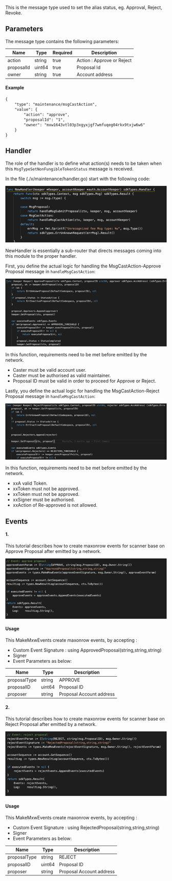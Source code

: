 This is the message type used to set the alias status, eg. Approval, Reject, Revoke.

<!-- type MsgCastAction struct {
	Action     string              `json:"action"`
	ProposalID uint64              `json:"proposalId"` // ID of the proposal
	Owner      sdkTypes.AccAddress `json:"owner"`      //  address of the voter
} -->


## Parameters

The message type contains the following parameters:

| Name | Type | Required | Description                 |
| ---- | ---- | -------- | --------------------------- |
| action | string | true   | Action : Approve or Reject| |
| proposalId | uint64 | true   | Proposal Id| |
| owner | string | true   | Account address| |


#### Example
```
{
    "type": "maintenance/msgCastAction",
    "value": {
        "action": "approve",
        "proposalId": "1",
        "owner": "mxw1643vtl03p3xgyxjgf7wmfuqeg04rkx9txjw6w6"
    }
}
```

## Handler

The role of the handler is to define what action(s) needs to be taken when this `MsgTypeSetNonFungibleTokenStatus` message is received.

In the file (./x/maintenance/handler.go) start with the following code:

![Image-1](../pic/SubmitProposal_01.png)


NewHandler is essentially a sub-router that directs messages coming into this module to the proper handler.

First, you define the actual logic for handling the MsgCastAction-Approve Proposal message in `handleMsgCastAction`:

![Image-2](../pic/CastAction_01.png)


In this function, requirements need to be met before emitted by the network.

* Caster must be valid account user.
* Caster must be authorised as valid maintainer.
* Proposal ID must be valid in order to proceed for Approve or Reject.

Lastly, you define the actual logic for handling the MsgCastAction-Reject Proposal message in `handleMsgCastAction`:

![Image-2](../pic/CastAction_02.png)


In this function, requirements need to be met before emitted by the network.

* xxA valid Token.
* xxToken must not be approved.
* xxToken must not be approved.
* xxSigner must be authorised.
* xxAction of Re-approved is not allowed.



## Events
#### 1.
This tutorial describes how to create maxonrow events for scanner base on Approve Proposal after emitted by a network.

![Image-1](../pic/CastAction_03.png)


#### Usage
This MakeMxwEvents create maxonrow events, by accepting :

* Custom Event Signature : using ApprovedProposal(string,string,string)
* Signer
* Event Parameters as below:

| Name | Type | Description                 |
| ---- | ---- | --------------------------- |
| proposalType | string | APPROVE| |
| proposalID | uint64 | Proposal ID| |
| proposer | string | Proposal Account address| |


#### 2.
This tutorial describes how to create maxonrow events for scanner base on Reject Proposal after emitted by a network.

![Image-2](../pic/CastAction_04.png)


#### Usage
This MakeMxwEvents create maxonrow events, by accepting :

* Custom Event Signature : using RejectedProposal(string,string,string)
* Signer
* Event Parameters as below:

| Name | Type | Description                 |
| ---- | ---- | --------------------------- |
| proposalType | string | REJECT| |
| proposalID | uint64 | Proposal ID| |
| proposer | string | Proposal Account address| |
